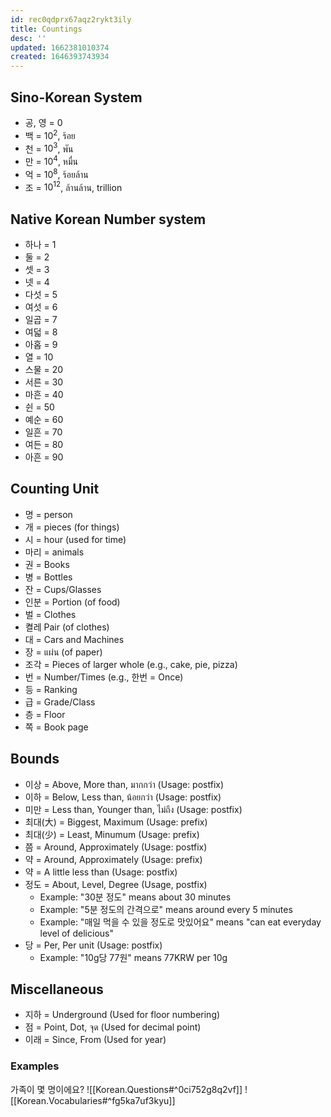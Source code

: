 ```yaml
---
id: rec0qdprx67aqz2rykt3ily
title: Countings
desc: ''
updated: 1662381010374
created: 1646393743934
---
```


## Sino-Korean System

- 공, 영 = 0
- 백 = $10^2$, ร้อย
- 천 = $10^3$, พัน
- 만 = $10^4$, หมื่น
- 억 = $10^8$, ร้อยล้าน
- 조 = $10^{12}$, ล้านล้าน, trillion

## Native Korean Number system

- 하나 = 1
- 둘 = 2
- 셋 = 3
- 넷 = 4
- 다섯 = 5
- 여섯 = 6
- 일곱 = 7
- 여덟 = 8
- 아홉 = 9
- 열 = 10
- 스물 = 20
- 서른 = 30
- 마흔 = 40
- 쉰 = 50
- 예순 = 60
- 일흔 = 70
- 여든 = 80
- 아흔 = 90

## Counting Unit

- 명 = person
- 개 = pieces (for things)
- 시 = hour (used for time)
- 마리 = animals
- 권 = Books
- 병 = Bottles
- 잔 = Cups/Glasses
- 인분 = Portion (of food)
- 벌 = Clothes
- 켤레 Pair (of clothes)
- 대 = Cars and Machines
- 장 = แผ่น (of paper)
- 조각 = Pieces of larger whole (e.g., cake, pie, pizza)
- 번 = Number/Times (e.g., 한번 = Once)
- 등 = Ranking
- 급 = Grade/Class
- 층 = Floor
- 쪽 = Book page

## Bounds

- 이상 = Above, More than, มากกว่า (Usage: postfix)
- 이하 = Below, Less than, น้อยกว่า (Usage: postfix)
- 미만 = Less than, Younger than, ไม่ถึง (Usage: postfix)
- 최대(大) = Biggest, Maximum (Usage: prefix)
- 최대(少) = Least, Minumum (Usage: prefix)
- 쯤 = Around, Approximately (Usage: postfix)
- 약  = Around, Approximately (Usage: prefix)
- 약  = A little less than (Usage: postfix)
- 정도 = About, Level, Degree (Usage, postfix)
  - Example: "30분 정도" means about 30 minutes
  - Example: "5분 정도의 간격으로" means around every 5 minutes
  - Example: "매일 먹을 수 있을 정도로 맛있어요" means "can eat everyday level of delicious"
- 당 = Per, Per unit (Usage: postfix)
  - Example: "10g당 77원" means 77KRW per 10g

## Miscellaneous

- 지하 = Underground (Used for floor numbering)
- 점 = Point, Dot, จุด (Used for decimal point)
- 이래 = Since, From (Used for year)

### Examples

가족이 몇 명이에요?
![[Korean.Questions#^0ci752g8q2vf]]
![[Korean.Vocabularies#^fg5ka7uf3kyu]]
